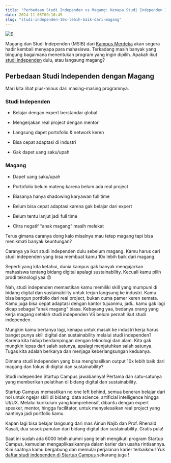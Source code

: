 ```yaml
---
title: "Perbedaan Studi Independen vs Magang: Kenapa Studi Independen 10x Lebih Baik?"
date: 2024-11-05T09:10:49
slug: "studi-independen-10x-lebih-baik-dari-magang"
---
```

![()](/uploads/2024/05/studiindependen-1024x683.webp)

Magang dan Studi Independen (MSIB) dari [Kampus Merdeka](https://kampusmerdeka.kemdikbud.go.id/) akan segera hadir kembali menyapa para mahasiswa. Terkadang masih banyak yang bingung bagaimana menentukan program yang ingin dipilih. Apakah ikut [studi independen](https://startupcampus.id/studi-independen) dulu, atau langsung magang?

## Perbedaan Studi Independen dengan Magang 

Mari kita lihat plus-minus dari masing-masing programnya.

### Studi Independen 

- Belajar dengan expert berstandar global

- Mengerjakan real project dengan mentor

- Langsung dapet portofolio & network keren

- Bisa cepat adaptasi di industri

- Gak dapet uang saku/upah

### Magang

- Dapet uang saku/upah

- Portofolio belum mateng karena belum ada real project

- Biasanya hanya shadowing karyawan full time

- Belum bisa cepat adaptasi karena gak belajar dari expert

- Belum tentu lanjut jadi full time

- Citra negatif “anak magang” masih melekat

Terus gimana caranya dong kalo misalnya mau tetep magang tapi bisa menikmati banyak keuntungan? 

Caranya ya ikut studi independen dulu sebelum magang. Kamu harus cari studi independen yang bisa membuat kamu 10x lebih baik dari magang.

Seperti yang kita ketahui, dunia kampus gak banyak mengajarkan mahasiswa tentang bidang digital apalagi sustainability. Kecuali kamu pilih prodi teknologi yaa 😛

Nah, studi independen memastikan kamu memiliki skill yang mumpuni di bidang digital dan sustainability untuk terjun langsung ke industri. Kamu bisa bangun portfolio dari real project, bukan cuma pamer keren semata. Kamu juga bisa cepat adaptasi dengan kantor tujuanmu, jadi.. kamu gak lagi dicap sebagai “anak magang” biasa. Kebayang yaa, bedanya orang yang kerja magang setelah studi independen VS belum pernah ikut studi independen.

Mungkin kamu bertanya lagi, kenapa untuk masuk ke industri kerja harus banget punya skill digital dan sustainability melalui studi independen? Karena kita hidup berdampingan dengan teknologi dan alam. Kita gak mungkin lepas dari salah satunya, apalagi menjatuhkan salah satunya. Tugas kita adalah berkarya dan menjaga keberlangsungan keduanya.

Dimana studi independen yang bisa menghasilkan output 10x lebih baik dari magang dan fokus di digital dan sustainability?

Studi independen Startup Campus jawabannya! Pertama dan satu-satunya yang memberikan pelatihan di bidang digital dan sustainability.

Startup Campus memastikan no one left behind, semua beneran belajar dari nol untuk ngejar skill di bidang: data science, artificial intelligence hingga UI/UX. Melalui kurikulum yang komprehensif, dibantu dengan expert speaker, mentor, hingga facilitator, untuk menyelesaikan real project yang nantinya jadi portfolio kamu.

Kapan lagi bisa belajar langsung dari mas Ainun Najib dan Prof. Rhenald Kasali, dua sosok panutan dari bidang digital dan sustainability. Gratis pula!

Saat ini sudah ada 6000 lebih alumni yang telah mengikuti program Startup Campus, kemudian mengaplikasikannya dalam karier dan usaha rintisannya. Kini saatnya kamu bergabung dan memulai perjalanan karier terbaikmu! Yuk [daftar studi independen di Startup Campus ](https://startupcampus.id/studi-independen#track)sekarang juga !
